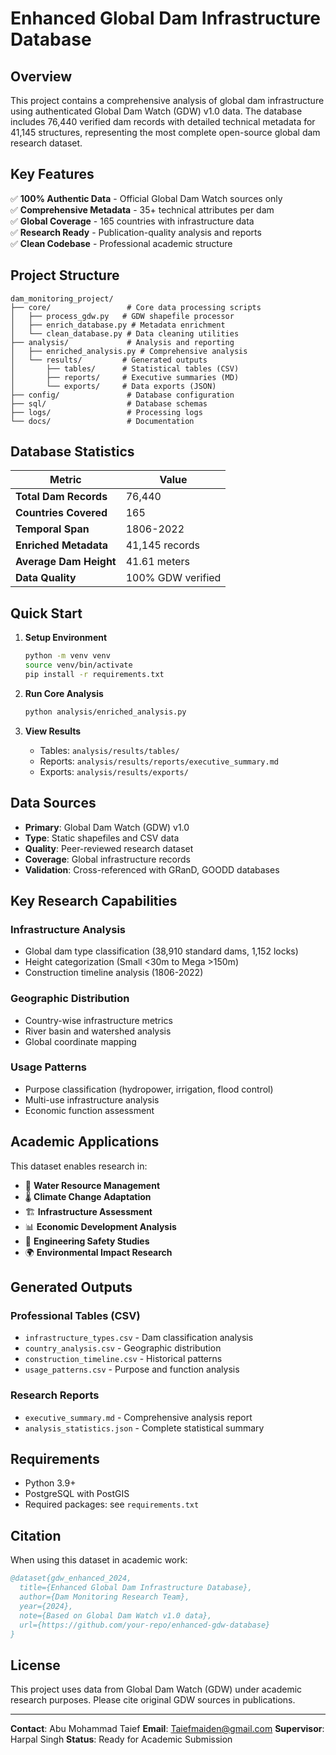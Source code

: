 # Enhanced Global Dam Infrastructure Database



## Overview

This project contains a comprehensive analysis of global dam infrastructure using authenticated Global Dam Watch (GDW) v1.0 data. The database includes 76,440 verified dam records with detailed technical metadata for 41,145 structures, representing the most complete open-source global dam research dataset.

## Key Features

✅ **100% Authentic Data** - Official Global Dam Watch sources only  
✅ **Comprehensive Metadata** - 35+ technical attributes per dam  
✅ **Global Coverage** - 165 countries with infrastructure data  
✅ **Research Ready** - Publication-quality analysis and reports  
✅ **Clean Codebase** - Professional academic structure  

## Project Structure

```
dam_monitoring_project/
├── core/                 # Core data processing scripts
│   ├── process_gdw.py   # GDW shapefile processor
│   ├── enrich_database.py # Metadata enrichment
│   └── clean_database.py # Data cleaning utilities
├── analysis/             # Analysis and reporting
│   ├── enriched_analysis.py # Comprehensive analysis
│   └── results/         # Generated outputs
│       ├── tables/      # Statistical tables (CSV)
│       ├── reports/     # Executive summaries (MD)
│       └── exports/     # Data exports (JSON)
├── config/               # Database configuration
├── sql/                  # Database schemas
├── logs/                 # Processing logs
└── docs/                 # Documentation
```

## Database Statistics

| Metric | Value |
|--------|-------|
| **Total Dam Records** | 76,440 |
| **Countries Covered** | 165 |
| **Temporal Span** | 1806-2022 |
| **Enriched Metadata** | 41,145 records |
| **Average Dam Height** | 41.61 meters |
| **Data Quality** | 100% GDW verified |

## Quick Start

1. **Setup Environment**
   ```bash
   python -m venv venv
   source venv/bin/activate
   pip install -r requirements.txt
   ```

2. **Run Core Analysis**
   ```bash
   python analysis/enriched_analysis.py
   ```

3. **View Results**
   - Tables: `analysis/results/tables/`
   - Reports: `analysis/results/reports/executive_summary.md`
   - Exports: `analysis/results/exports/`

## Data Sources

- **Primary**: Global Dam Watch (GDW) v1.0 
- **Type**: Static shapefiles and CSV data
- **Quality**: Peer-reviewed research dataset
- **Coverage**: Global infrastructure records
- **Validation**: Cross-referenced with GRanD, GOODD databases

## Key Research Capabilities

### Infrastructure Analysis
- Global dam type classification (38,910 standard dams, 1,152 locks)
- Height categorization (Small <30m to Mega >150m)
- Construction timeline analysis (1806-2022)

### Geographic Distribution  
- Country-wise infrastructure metrics
- River basin and watershed analysis
- Global coordinate mapping

### Usage Patterns
- Purpose classification (hydropower, irrigation, flood control)
- Multi-use infrastructure analysis
- Economic function assessment

## Academic Applications

This dataset enables research in:
- 🌊 **Water Resource Management**
- 🌡️ **Climate Change Adaptation** 
- 🏗️ **Infrastructure Assessment**
- 📊 **Economic Development Analysis**
- 🔬 **Engineering Safety Studies**
- 🌍 **Environmental Impact Research**

## Generated Outputs

### Professional Tables (CSV)
- `infrastructure_types.csv` - Dam classification analysis
- `country_analysis.csv` - Geographic distribution  
- `construction_timeline.csv` - Historical patterns
- `usage_patterns.csv` - Purpose and function analysis

### Research Reports
- `executive_summary.md` - Comprehensive analysis report
- `analysis_statistics.json` - Complete statistical summary

## Requirements

- Python 3.9+
- PostgreSQL with PostGIS
- Required packages: see `requirements.txt`

## Citation

When using this dataset in academic work:

```bibtex
@dataset{gdw_enhanced_2024,
  title={Enhanced Global Dam Infrastructure Database},
  author={Dam Monitoring Research Team},
  year={2024},
  note={Based on Global Dam Watch v1.0 data},
  url={https://github.com/your-repo/enhanced-gdw-database}
}
```

## License

This project uses data from Global Dam Watch (GDW) under academic research purposes. Please cite original GDW sources in publications.

---

**Contact**: Abu Mohammad Taief
**Email**: Taiefmaiden@gmail.com
**Supervisor**: Harpal Singh 
**Status**: Ready for Academic Submission
